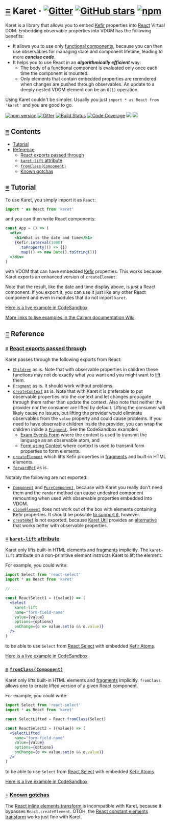 # <a id="karet"></a> [≡](#contents) Karet &middot; [![Gitter](https://img.shields.io/gitter/room/calmm-js/chat.js.svg)](https://gitter.im/calmm-js/chat) [![GitHub stars](https://img.shields.io/github/stars/calmm-js/karet.svg?style=social)](https://github.com/calmm-js/karet) [![npm](https://img.shields.io/npm/dm/karet.svg)](https://www.npmjs.com/package/karet)

Karet is a library that allows you to embed
[Kefir](https://kefirjs.github.io/kefir/) properties into
[React](https://facebook.github.io/react/) Virtual DOM.  Embedding observable
properties into VDOM has the following benefits:

* It allows you to use only [functional
  components](https://facebook.github.io/react/docs/components-and-props.html#functional-and-class-components),
  because you can then use observables for managing state and component
  lifetime, leading to more **_concise code_**.
* It helps you to use React in an **_algorithmically efficient_** way:
  * The body of a functional component is evaluated only once each time the
    component is mounted.
  * Only elements that contain embedded properties are rerendered when changes
    are pushed through observables.  An update to a deeply nested VDOM element
    can be an `O(1)` operation.

Using Karet couldn't be simpler.  Usually you just `import * as React from
'karet'` and you are good to go.

[![npm version](https://badge.fury.io/js/karet.svg)](http://badge.fury.io/js/karet)
[![Gitter](https://img.shields.io/gitter/room/calmm-js/chat.js.svg)](https://gitter.im/calmm-js/chat)
[![Build Status](https://travis-ci.org/calmm-js/karet.svg?branch=master)](https://travis-ci.org/calmm-js/karet)
[![Code Coverage](https://img.shields.io/codecov/c/github/calmm-js/karet/master.svg)](https://codecov.io/github/calmm-js/karet?branch=master)
[![](https://david-dm.org/calmm-js/karet.svg)](https://david-dm.org/calmm-js/karet)
[![](https://david-dm.org/calmm-js/karet/dev-status.svg)](https://david-dm.org/calmm-js/karet?type=dev)

## <a id="contents"></a> [≡](#contents) Contents

* [Tutorial](#tutorial)
* [Reference](#reference)
  * [React exports passed through](#react-exports-passed-through)
  * [`karet-lift` attribute](#karet-lift)
  * [`fromClass(Component)`](#fromClass "fromClass: Component props -> Component (Property props)")
  * [Known gotchas](#known-gotchas)

## <a id="tutorial"></a> [≡](#contents) Tutorial

To use Karet, you simply import it as `React`:

```jsx
import * as React from 'karet'
```

and you can then write React components:

```jsx
const App = () => (
  <div>
    <h1>What is the date and time</h1>
    {Kefir.interval(1000)
      .toProperty(() => {})
      .map(() => new Date().toString())}
  </div>
)
```

with VDOM that can have embedded [Kefir](https://kefirjs.github.io/kefir/)
properties.  This works because Karet exports an enhanced version of
`createElement`.

Note that the result, like the date and time display above, is *just* a React
component.  If you export it, you can use it just like any other React component
and even in modules that do not import `karet`.

[Here is a live example in CodeSandbox](https://codesandbox.io/s/2o1mmnwxvp).

[More links to live examples in the Calmm documentation
Wiki](https://github.com/calmm-js/documentation/wiki/Links-to-live-examples).

## <a id="reference"></a> [≡](#contents) Reference

### <a id="react-exports-passed-through"></a> [≡](#contents) [React exports passed through](#react-exports-passed-through)

Karet passes through the following exports from React:

* [`Children`](https://reactjs.org/docs/react-api.html#reactchildren) as is.
  Note that with observable properties in children these functions may not do
  exactly what you want and you might want to
  [lift](https://github.com/calmm-js/karet.util#lifting) them.
* [`Fragment`](https://reactjs.org/docs/fragments.html) as is.  It should work
  without problems.
* [`createContext`](https://reactjs.org/docs/context.html#reactcreatecontext) as
  is.  Note that with Karet it is preferable to put observable properties into
  the context and let changes propagate through them rather than update the
  context.  Also note that neither the provider nor the consumer are lifted by
  default.  Lifting the consumer will likely cause no issues, but lifting the
  provider would eliminate observables from the `value` property and could cause
  problems.  If you need to have observable children inside the provider, you
  can wrap the children inside a
  [`Fragment`](https://reactjs.org/docs/fragments.html).  See the CodeSandbox
  examples
  * [Exam Events Form](https://codesandbox.io/s/x20w218owo) where the context is
    used to transmit the language as an observable atom, and
  * [Form using Context](https://codesandbox.io/s/2rq54pgrp) where context is
    used to transmit form properties to form elements.
* [`createElement`](https://reactjs.org/docs/react-api.html#createelement) which
  lifts Kefir properties in [fragments](https://reactjs.org/docs/fragments.html)
  and built-in HTML elements.
* [`forwardRef`](https://reactjs.org/docs/react-api.html#reactforwardref) as is.

Notably the following are not exported:

* [`Component`](https://reactjs.org/docs/react-api.html#reactcomponent) and
  [`PureComponent`](https://reactjs.org/docs/react-api.html#reactpurecomponent),
  because with Karet you really don't need them and the `render` method can
  cause undesired component remounting when used with observable properties
  embedded into VDOM.
* [`cloneElement`](https://reactjs.org/docs/react-api.html#cloneelement) does
  not work out of the box with elements containing Kefir properties.  It should
  be possible [to support it](https://github.com/calmm-js/karet/issues/6),
  however.
* [`createRef`](https://reactjs.org/docs/react-api.html#reactcreateref) is not
  exported, because [Karet Util](https://github.com/calmm-js/karet.util)
  provides an [alternative](https://github.com/calmm-js/karet.util/#U-refTo)
  that works better with observable properties.

### <a id="karet-lift"></a> [≡](#contents) [`karet-lift` attribute](#karet-lift)

Karet only lifts built-in HTML elements and [fragments](#Fragment) implicitly.
The `karet-lift` attribute on a non-primitive element instructs Karet to lift
the element.

For example, you could write:

```jsx
import Select from 'react-select'
import * as React from 'karet'

// ...

const ReactSelect1 = ({value}) => (
  <Select
    karet-lift
    name="form-field-name"
    value={value}
    options={options}
    onChange={o => value.set(o && o.value)}
  />
)
```

to be able to use `Select` from [React
Select](https://github.com/JedWatson/react-select) with embedded [Kefir
Atoms](https://github.com/calmm-js/kefir.atom).

[Here is a live example in CodeSandbox](https://codesandbox.io/s/7yjj16jz7q).

### <a id="fromClass"></a> [≡](#contents) [`fromClass(Component)`](#fromClass "fromClass: Component props -> Component (Property props)")

Karet only lifts built-in HTML elements and [fragments](#Fragment) implicitly.
`fromClass` allows one to create lifted version of a given React component.

For example, you could write:

```jsx
import Select from 'react-select'
import * as React from 'karet'

const SelectLifted = React.fromClass(Select)

const ReactSelect2 = ({value}) => (
  <SelectLifted
    name="form-field-name"
    value={value}
    options={options}
    onChange={o => value.set(o && o.value)}
  />
)
```

to be able to use `Select` from [React
Select](https://github.com/JedWatson/react-select) with embedded [Kefir
Atoms](https://github.com/calmm-js/kefir.atom).

[Here is a live example in CodeSandbox](https://codesandbox.io/s/7yjj16jz7q).

### <a id="known-gotchas"></a> [≡](#contents) [Known gotchas](#known-gotchas)

The [React inline elements transform
](https://babeljs.io/docs/plugins/transform-react-inline-elements/) is
incompatible with Karet, because it bypasses `React.createElement`.  OTOH, the
[React constant elements
transform](https://babeljs.io/docs/plugins/transform-react-constant-elements/)
works just fine with Karet.
